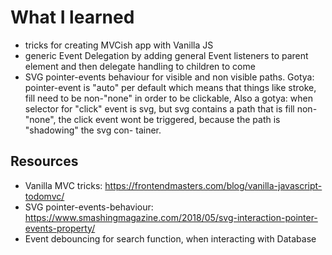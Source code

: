 # What I learned

- tricks for creating MVCish app with Vanilla JS
- generic Event Delegation by adding general Event listeners to parent element and then delegate handling to children to come
- SVG pointer-events behaviour for visible and non visible paths. Gotya: pointer-event is "auto" per default which means that
  things like stroke, fill need to be non-"none" in order to be clickable, Also a gotya: when selector for "click" event is svg,
  but svg contains a path that is fill non-"none", the click event wont be triggered, because the path is "shadowing" the svg con-
  tainer.

## Resources

- Vanilla MVC tricks: https://frontendmasters.com/blog/vanilla-javascript-todomvc/
- SVG pointer-events-behaviour: https://www.smashingmagazine.com/2018/05/svg-interaction-pointer-events-property/
- Event debouncing for search function, when interacting with Database
